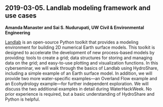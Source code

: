 ## 2019-03-05. Landlab modeling framework and use cases

**Amanda Manaster and Sai S. Nudurupati, UW Civil & Environmental Engineering**

[Landlab](http://landlab.github.io) is an open-source Python toolkit that provides a modeling environment for building 2D numerical Earth surface models. This toolkit is designed to accelerate the development of new process-based models by providing: tools to create a grid; data structures for storing and managing data on the grid; and easy-to-use plotting and visualization functions. In this cyberseminar, we will walk through the basics of Landlab using HydroShare, including a simple example of an Earth surface model. In addition, we will provide two more water-specific examples—an Overland Flow example and an Ecohydrology example—for further independent exploration. We will discuss the two additional examples in detail during WaterHackWeek. No prior experience is required, but a basic understanding of HydroShare and Python is helpful.
